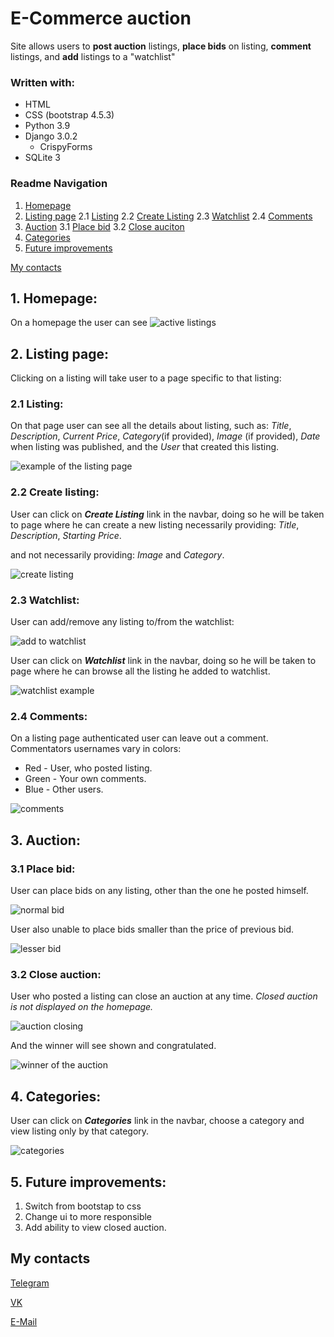 # E-Commerce auction

Site allows users to **post auction** listings, **place bids** on listing, **comment** listings, and **add** listings to a "watchlist"

### Written with:

- HTML
- CSS (bootstrap 4.5.3)
- Python 3.9
- Django 3.0.2 
   * CrispyForms
- SQLite 3

### Readme Navigation

1. [Homepage](#1-header)
2. [Listing page](#2-listing-page)
   2.1 [Listing](#21-listing)
   2.2 [Create Listing](#22-create-listing)
   2.3 [Watchlist](#23-watchlist)
   2.4 [Comments](#24-comments)
3. [Auction](#3-auction)
   3.1 [Place bid](#31-place-bid)
   3.2 [Close auciton](#32-close-auction)
4. [Categories](#4-categories)
5. [Future improvements](#5-future-improvements)

[My contacts](#my-contacts)

## 1. Homepage:

On a homepage the user can see
![active listings](/readmedia/active-listings.gif)

## 2. Listing page:

Clicking on a listing will take user to a page specific to that listing:

### 2.1 Listing:

On that page user can see all the details about listing, such as:
_Title_, _Description_, _Current Price_, _Category_(if provided), _Image_ (if provided), _Date_ when listing was published, and the _User_ that created this listing.

![example of the listing page](/readmedia/listing-page-example.gif)

### 2.2 Create listing:

User can click on _**Create Listing**_ link in the navbar, doing so he will be taken to page where he can create a new listing necessarily providing: _Title_, _Description_, _Starting Price_.

and not necessarily providing: _Image_ and _Category_.

![create listing](/readmedia/listing-creation.gif)

### 2.3 Watchlist:

User can add/remove any listing to/from the watchlist:

![add to watchlist](/readmedia/add-to-watchlist.gif)

User can click on _**Watchlist**_ link in the navbar, doing so he will be taken to page where he can browse all the listing he added to watchlist.

![watchlist example](/readmedia/watchlist-example.gif)

### 2.4 Comments:

On a listing page authenticated user can leave out a comment.
Commentators usernames vary in colors:
* Red - User, who posted listing.
* Green - Your own comments.
* Blue - Other users.

![comments](/readmedia/comments.png)


## 3. Auction:

### 3.1 Place bid:

User can place bids on any listing, other than the one he posted himself.

![normal bid](/readmedia/normal-bid.gif)

User also unable to place bids smaller than the price of previous bid.

![lesser bid](/readmedia/small-bid.gif)

### 3.2 Close auction:

User who posted a listing can close an auction at any time.
*Closed auction is not displayed on the homepage.*


![auction closing](/readmedia/auction-closing.gif)

And the winner will see  shown and congratulated.

![winner of the auction](/readmedia/auction-winner.gif)

## 4. Categories:

User can click on _**Categories**_ link in the navbar, choose a category and view listing only by that category.

![categories](/readmedia/categories.gif)

## 5. Future improvements:

1. Switch from bootstap to css
2. Change ui to more responsible
3. Add ability to view closed auction.


## My contacts

[Telegram](https://t.me/vincvader)

[VK](https://vk.com/vincvader)

[E-Mail](mailto:vincvader@mail.ru)
